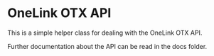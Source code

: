 # OneLink OTX API

This is a simple helper class for dealing with the OneLink OTX API.

Further documentation about the API can be read in the docs folder.
